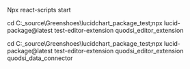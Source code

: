 Npx react-scripts start



cd C:\_source\Greenshoes\lucidchart_package_test;npx lucid-package@latest test-editor-extension quodsi_editor_extension


cd C:\_source\Greenshoes\lucidchart_package_test;npx lucid-package@latest test-editor-extension quodsi_editor_extension quodsi_data_connector